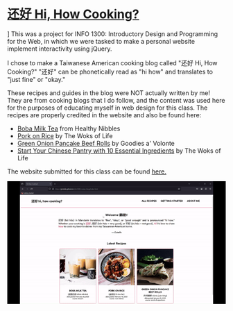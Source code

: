 # [还好 Hi, How Cooking?](https://gitstelle.github.io/info1300-recipe-blog/index.html)
]
This was a project for INFO 1300: Introductory Design and Programming for the Web, in which we were tasked to make a personal website implement interactivity using jQuery.

I chose to make a Taiwanese American cooking blog called "还好 Hi, How Cooking?" "还好" can be phonetically read as "hi how" and translates to "just fine" or "okay."

These recipes and guides in the blog were NOT actually written by me! They are from cooking blogs that I do follow, and the content was used here for the purposes of educating myself in web design for this class. The recipes are properly credited in the website and also be found here:

- [Boba Milk Tea](https://healthynibblesandbits.com/how-to-make-bubble-tea/) from Healthy Nibbles
- [Pork on Rice](https://thewoksoflife.com/lu-rou-fan-taiwanese-braised-pork-rice-bowl/) by The Woks of Life
- [Green Onion Pancake Beef Rolls](https://www.goodiesavolonte.com/2013/11/17/chinese-beef-rolls/) by Goodies a' Volonte
- [Start Your Chinese Pantry with 10 Essential Ingredients](https://thewoksoflife.com/chinese-pantry-essential-ingredients/) by The Woks of Life

The website submitted for this class can be found [here.](https://gitstelle.github.io/info1300-recipe-blog/index.html)

![Website demo](demo.gif)